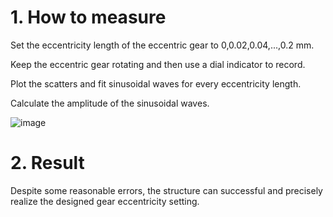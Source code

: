 # 1. How to measure

Set the eccentricity length of the eccentric gear to 0,0.02,0.04,...,0.2 mm.

Keep the eccentric gear rotating and then use a dial indicator to record.

Plot the scatters and fit sinusoidal waves for every eccentricity length.

Calculate the amplitude of the sinusoidal waves.

![image](https://github.com/LeeJMJM/GearEccDataset/assets/93640564/9fae8b5f-7480-40a1-9858-1f9938109645)

# 2. Result

Despite some reasonable errors, the structure can successful and precisely realize the designed gear eccentricity setting.
